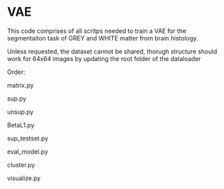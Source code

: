 # VAE
This code comprises of all scritps needed to train a VAE for the segmentaiton task of GREY and WHITE matter from brain histology.

Unless requested, the dataset cannot be shared, thorugh structure should work for 64x64 images by updating the root folder of the dataloader

Order:

matrix.py

sup.py

unsup.py 

BetaL1.py

sup_testset.py

eval_model.py

cluster.py

visualize.py

